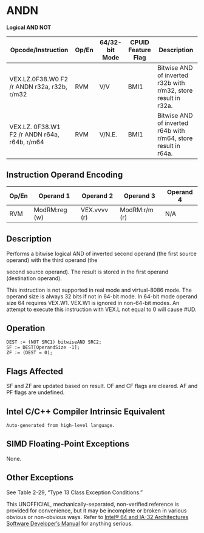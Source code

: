 # ANDN

**Logical AND NOT**

| Opcode/Instruction                           | Op/En | 64/32-bit Mode | CPUID Feature Flag | Description                                                    |
| -------------------------------------------- | ----- | -------------- | ------------------ | -------------------------------------------------------------- |
| VEX.LZ.0F38.W0 F2 /r ANDN r32a, r32b, r/m32  | RVM   | V/V            | BMI1               | Bitwise AND of inverted r32b with r/m32, store result in r32a. |
| VEX.LZ. 0F38.W1 F2 /r ANDN r64a, r64b, r/m64 | RVM   | V/N.E.         | BMI1               | Bitwise AND of inverted r64b with r/m64, store result in r64a. |

## Instruction Operand Encoding

| Op/En | Operand 1     | Operand 2    | Operand 3     | Operand 4 |
| ----- | ------------- | ------------ | ------------- | --------- |
| RVM   | ModRM:reg (w) | VEX.vvvv (r) | ModRM:r/m (r) | N/A       |

## Description

Performs a bitwise logical AND of inverted second operand (the first source operand) with the third operand (the

second source operand). The result is stored in the first operand (destination operand).

This instruction is not supported in real mode and virtual-8086 mode. The operand size is always 32 bits if not in 64-bit mode. In 64-bit mode operand size 64 requires VEX.W1. VEX.W1 is ignored in non-64-bit modes. An attempt to execute this instruction with VEX.L not equal to 0 will cause #​​​UD.

## Operation

```
DEST := (NOT SRC1) bitwiseAND SRC2;
SF := DEST[OperandSize -1];
ZF := (DEST = 0);

```

## Flags Affected

SF and ZF are updated based on result. OF and CF flags are cleared. AF and PF flags are undefined.

## Intel C/C++ Compiler Intrinsic Equivalent

```
Auto-generated from high-level language.

```

## SIMD Floating-Point Exceptions

None.

## Other Exceptions

See Table 2-29, “Type 13 Class Exception Conditions.”

This UNOFFICIAL, mechanically-separated, non-verified reference is provided for convenience, but it may be
incomplete or broken in various obvious or non-obvious
ways. Refer to [Intel® 64 and IA-32 Architectures Software Developer’s Manual](https://software.intel.com/en-us/download/intel-64-and-ia-32-architectures-sdm-combined-volumes-1-2a-2b-2c-2d-3a-3b-3c-3d-and-4) for anything serious.
